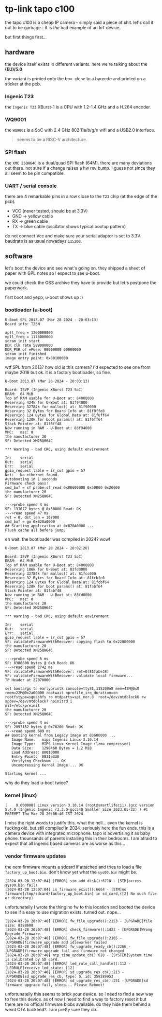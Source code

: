 # tp-link tapo c100

the tapo c100 is a cheap IP camera - simply said a piece of shit.
let's call it out to be garbage - it is _the_ bad example of an IoT device.

but first things first...

## hardware

the device itself exists in different variants.
here we're talking about the **(EU)/5.0**.

the variant is printed onto the box. close to a barcode and
printed on a sticker at the pcb.

### Ingenic T23

the `Ingenic T23` XBurst-1 is a CPU with 1.2-1.4 GHz and a H.264 encoder.

### WQ9001

the `WQ9001` is a SoC with 2.4 GHz 802.11a/b/g/n wifi and a USB2.0 interface.

> seems to be a RISC-V architecture.

### SPI flash

the `XMC 25QH64C` is a dual/quad SPI flash (64M).
there are many deviations out there. not sure if a change raises a hw rev bump. I guess not since they all seem to be pin compatible.

### UART / serial console

there are 4 remarkable pins in a row close to the `T23` chip (at the edge of the pcb).

* VCC (never tested, should be at 3.3V)
* GND -> yellow cable
* RX -> green cable
* TX -> blue cable (oscilator shows typical bootup pattern)

do not connect Vcc and make sure your serial adaptor is set to 3.3V. baudrate is as usual nowadays `115200`.

## software

let's boot the device and see what's going on. they shipped a sheet of paper with GPL notes so I expect to see u-boot.

we could check the OSS archive they have to provide but let's postpone the paperwork.

first boot and yepp, u-boot shows up :)

### bootloader (u-boot)


    U-Boot SPL 2013.07 (Mar 28 2024 - 20:03:13)
    Board info: T23N
    
    apll_freq = 1200000000
    mpll_freq = 1176000000
    sdram init start
    DDR clk rate 588000000
    DDR_PAR of eFuse: 00000000 00000000
    sdram init finished
    image entry point: 0x80100000

wtf SPL from 2013? how old is this camera? I'd expected to see one from maybe 2018 but ok. it is a factory bootloader, so fine.

    U-Boot 2013.07 (Mar 28 2024 - 20:03:13)
    
    Board: ISVP (Ingenic XBurst T23 SoC)
    DRAM:  64 MiB
    Top of RAM usable for U-Boot at: 84000000
    Reserving 424k for U-Boot at: 83f94000
    Reserving 32784k for malloc() at: 81f90000
    Reserving 32 Bytes for Board Info at: 81f8ffe0
    Reserving 124 Bytes for Global Data at: 81f8ff64
    Reserving 128k for boot params() at: 81f6ff64
    Stack Pointer at: 81f6ff48
    Now running in RAM - U-Boot at: 83f94000
    MMC:   msc: 0
    the manufacturer 20
    SF: Detected XM25QH64C
    
    *** Warning - bad CRC, using default environment
    
    In:    serial
    Out:   serial
    Err:   serial
    gpio_request lable = ir_cut gpio = 57
    Net:   No ethernet found.
    Autobooting in 1 seconds
    Firmware check pass!
    cmd_buf = sf probe;sf read 0x80600000 0x50000 0x20000
    the manufacturer 20
    SF: Detected XM25QH64C
    
    --->probe spend 4 ms
    SF: 131072 bytes @ 0x50000 Read: OK
    --->read spend 47 ms
    ret = 0, dst_len = 167000
    cmd_buf = go 0x820a0000
    ## Starting application at 0x820A0000 ...
    Flush cache all before jump.

eh wait. the bootloader was compiled in 2024? wow! 

    U-Boot 2013.07 (Mar 28 2024 - 20:02:28)
    
    Board: ISVP (Ingenic XBurst T23 SoC)
    DRAM:  64 MiB
    Top of RAM usable for U-Boot at: 84000000
    Reserving 186k for U-Boot at: 83fd0000
    Reserving 32784k for malloc() at: 81fcc000
    Reserving 32 Bytes for Board Info at: 81fcbfe0
    Reserving 124 Bytes for Global Data at: 81fcbf64
    Reserving 128k for boot params() at: 81fabf64
    Stack Pointer at: 81fabf48
    Now running in RAM - U-Boot at: 83fd0000
    MMC:   msc: 0
    the manufacturer 20
    SF: Detected XM25QH64C
    
    *** Warning - bad CRC, using default environment
    
    In:    serial
    Out:   serial
    Err:   serial
    gpio_request lable = ir_cut gpio = 57
    VF: validateFirmwareWithRecover: copying flash to 0x22000000
    the manufacturer 20
    SF: Detected XM25QH64C
    
    --->probe spend 5 ms
    SF: 8388608 bytes @ 0x0 Read: OK
    --->read spend 2742 ms
    VF: validateFirmwareWithRecover: ret=0(81fabe38)
    VF: validateFirmwareWithRecover: validate local firmware...
    TP Header at 22070000
    
    set bootargs to earlyprintk console=ttyS1,115200n8 mem=42M@0x0 rmem=22M@0x2a00000 rootwait nprofile_irq_duration=on rootfstype=squashfs ro mtdparts=spi_nor.0  root=/dev/mtdblock6 rw spdev=/dev/mtdblock7 noinitrd i
    nit=/etc/preinit
    the manufacturer 20
    SF: Detected XM25QH64C
    
    --->probe spend 4 ms
    SF: 2097152 bytes @ 0x70200 Read: OK
    --->read spend 689 ms
    ## Booting kernel from Legacy Image at 80600000 ...
       Image Name:   mips Ingenic Linux-3.10.14
       Image Type:   MIPS Linux Kernel Image (lzma compressed)
       Data Size:    1298460 Bytes = 1.2 MiB
       Load Address: 80010000
       Entry Point:  8031e330
       Verifying Checksum ... OK
       Uncompressing Kernel Image ... OK
    
    Starting kernel ...

why do they load u-boot twice?

### kernel (linux)

    [    0.000000] Linux version 3.10.14 (root@smartlifeci1) (gcc version 5.4.0 (Ingenic Ingenic r3.3.0-gcc540 Smaller Size 2023.05-22) ) #1 PREEMPT Thu Mar 28 20:06:46 CST 2024

I miss the right words to justify this. what the hell...
even the kernel is fucking old. but still compiled in 2024.
seriously here the fun ends.
this is a camera device with integrated microphone.
tapo is advertising it as baby phone.
thounsands of parents installing this in their bedrooms.
I am afraid to expect that all ingenic based cameras are as worse as this...

### vendor firmware updates

the oem firmware mounts a sdcard if attached and tries to load
a file `factory_up_boot.bin`.
don't know yet what the `sys00.bin` might be.

    [2024-03-28 12:07:04] [ERROR] stm_add_disk():6718 - [STM]access sys00.bin fail!
    [2024-03-28 12:07:04] is_firmware_exist():6664 - [STM]no firmware[/tmp/sdcard/factory_up_boot.bin] in sd_card,([2] No such file or directory)

unfortunatelly I wrote the thingino fw to this location and booted the device to see if a easy to use migration exists.
turned out. nope...

    [2024-03-28 20:07:48] [ERROR] fw_file_upgrade():2153 - [UPGRADE]file size: 8388608
    [2024-03-28 20:07:48] [ERROR] check_firmware():1423 - [UPGRADE]Wrong Upgrade Firmware.
    [2024-03-28 20:07:48] [ERROR] fw_file_upgrade():2165 - [UPGRADE]firmware_upgrade add idleworker failed
    [2024-03-28 20:07:48] [ERROR] fw_upgrade_ready_cb():2266 - [UPGRADE]firmware upgrade fail and firmware not changed
    [2024-03-28 20:07:48] ntp_time_update_cb():620 - [SYSTEM]System time is calibrated by SD card.
    [2024-03-28 20:07:48] [ERROR] led_rule_call_handle():112 - [LEDRULE]receive led_state: [12]
    [2024-03-28 20:07:48] [ERROR] sd_upgrade_res_cb():213 - [UPGRADE]sd_upgrade_res_cb, type: 0, id: 359289953
    [2024-03-28 20:07:48] [ERROR] sd_upgrade_res_cb():251 -[UPGRADE]sd firmware upgrade fail, sleep... Please Reboot!

unfortunatelly this seems to brick your device.
so I need to find a new way to free this device.
as of now I need to find a way to factory reset it but there are no official firmware blobs available.
do they hide them behind a weird OTA backend?. I am pretty sure they do.